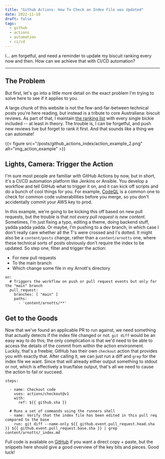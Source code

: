 ```yaml
---
title: "Github Actions: How To Check an Index File was Updated"
date: 2022-11-10
draft: false
tags:
  - github
  - actions
  - automation
  - ci/cd
---
```


I\... am forgetful, and need a reminder to update my biscuit ranking every now and then. How can we achieve that with CI/CD automation?

<!--more-->

---

## The Problem

But first, let's go into a little more detail on the exact problem I'm trying to solve here to see if it applies to you.

A large chunk of this website is not the few-and-far-between technical posts you're here reading, but instead is a tribute to core Australiana: biscuit reviews. As part of that, I maintain [the ranking list](/arnotts/) with every single bickie included -- at least in theory. The trouble is, I can be forgetful, and push new reviews live but forget to rank it first. And that sounds like a thing we can automate!

{{< figure src="/posts/github_actions_index/action_example_2.png" alt="img_action_example" >}} <!-- class="smaller_img" -->

## Lights, Camera: Trigger the Action

I'm sure most people are familiar with GitHub Actions by now, but in short, it's a CI/CD automation platform like Jenkins or Ansible. You develop a workflow and tell GitHub what to trigger it on, and it can kick off scripts and do a bunch of cool things for you. For example, [CodeQL][link_codeql] is a common one to check for common code vulnerabilities before you merge, so you don't accidentally commit your AWS key to prod.

In this example, we're going to be kicking this off based on new pull requests, but the trouble is that _not every pull request is new content._ Sometimes, I'm just fixing a typo, editing a theme, doing backend stuff, yadda yadda yadda. Or maybe, I'm pushing to a dev branch, in which case I don't really care whether all the T's were crossed and I's dotted. It might also be a `content/posts` change, rather than a `content/arnotts` one, where these technical sorts of posts obviously don't require the index to be updated. So step one, filter and trigger the action:

* For new pull requests
* To the main branch
* Which change some file in my Arnott's directory

```
on:
  # Triggers the workflow on push or pull request events but only for the "main" branch
  pull_request:
    branches: [ "main" ]
    paths:
      - 'content/arnotts/**'
```

## Get to the Goods

Now that we've found an applicable PR to run against, we need something that actually detects if the index file changed or not. `git diff` would be an easy way to do this; the only complication is that we'd need to be able to access the details of the commit from within the action environment. Luckily, that's a freebie; GitHub has their own `checkout` action that provides you with exactly that. After calling it, we can just run a diff and `grep` for the index file we want. Since that will already either output something to stdout or not, which is effectively a true/false output, that's all we need to cause the action to fail or succeed.

```
steps:

  - name: Checkout code
    uses: actions/checkout@v1
    with:
      ref: ${{ github.sha }}

  # Runs a set of commands using the runners shell
  - name: Verify that the index file has been edited in this pull req compared to the base
    run: git diff --name-only ${{ github.event.pull_request.head.sha }} ${{ github.event.pull_request.base.sha }} | grep content/arnotts/_index.md
```

Full code is available on [GitHub][link_action] if you want a direct copy + paste, but the snippets here should give a good overview of the key bits and pieces. Good luck!



[link_action]: https://github.com/tquin/hugo-tquin/blob/main/.github/workflows/arnotts_index_checker.yml
[link_codeql]: https://github.com/github/codeql-action